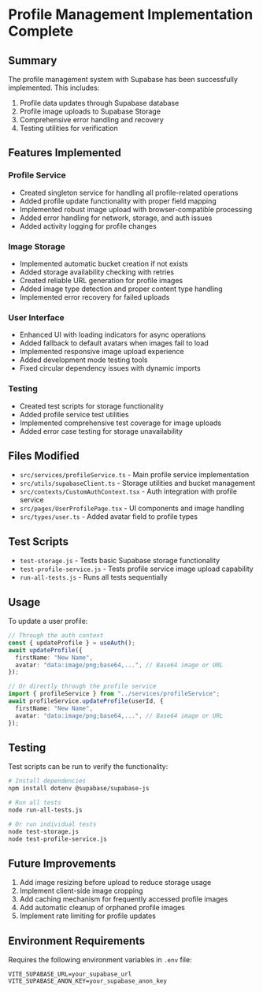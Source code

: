 # Profile Management Implementation Complete

## Summary

The profile management system with Supabase has been successfully implemented. This includes:

1. Profile data updates through Supabase database
2. Profile image uploads to Supabase Storage
3. Comprehensive error handling and recovery
4. Testing utilities for verification

## Features Implemented

### Profile Service

- Created singleton service for handling all profile-related operations
- Added profile update functionality with proper field mapping
- Implemented robust image upload with browser-compatible processing
- Added error handling for network, storage, and auth issues
- Added activity logging for profile changes

### Image Storage

- Implemented automatic bucket creation if not exists
- Added storage availability checking with retries
- Created reliable URL generation for profile images
- Added image type detection and proper content type handling
- Implemented error recovery for failed uploads

### User Interface

- Enhanced UI with loading indicators for async operations
- Added fallback to default avatars when images fail to load
- Implemented responsive image upload experience
- Added development mode testing tools
- Fixed circular dependency issues with dynamic imports

### Testing

- Created test scripts for storage functionality
- Added profile service test utilities
- Implemented comprehensive test coverage for image uploads
- Added error case testing for storage unavailability

## Files Modified

- `src/services/profileService.ts` - Main profile service implementation
- `src/utils/supabaseClient.ts` - Storage utilities and bucket management
- `src/contexts/CustomAuthContext.tsx` - Auth integration with profile service
- `src/pages/UserProfilePage.tsx` - UI components and image handling
- `src/types/user.ts` - Added avatar field to profile types

## Test Scripts

- `test-storage.js` - Tests basic Supabase storage functionality
- `test-profile-service.js` - Tests profile service image upload capability
- `run-all-tests.js` - Runs all tests sequentially

## Usage

To update a user profile:

```typescript
// Through the auth context
const { updateProfile } = useAuth();
await updateProfile({
  firstName: "New Name",
  avatar: "data:image/png;base64,...", // Base64 image or URL
});

// Or directly through the profile service
import { profileService } from "../services/profileService";
await profileService.updateProfile(userId, {
  firstName: "New Name",
  avatar: "data:image/png;base64,...", // Base64 image or URL
});
```

## Testing

Test scripts can be run to verify the functionality:

```bash
# Install dependencies
npm install dotenv @supabase/supabase-js

# Run all tests
node run-all-tests.js

# Or run individual tests
node test-storage.js
node test-profile-service.js
```

## Future Improvements

1. Add image resizing before upload to reduce storage usage
2. Implement client-side image cropping
3. Add caching mechanism for frequently accessed profile images
4. Add automatic cleanup of orphaned profile images
5. Implement rate limiting for profile updates

## Environment Requirements

Requires the following environment variables in `.env` file:

```
VITE_SUPABASE_URL=your_supabase_url
VITE_SUPABASE_ANON_KEY=your_supabase_anon_key
```
